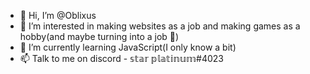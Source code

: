 - 👋 Hi, I’m @Oblixus
- 👀 I’m interested in making websites as a job and making games as a hobby(and maybe turning into a job 👀)
- 🌱 I’m currently learning JavaScript(I only know a bit)
- 📫 Talk to me on discord - 𝕤𝕥𝕒𝕣 𝕡𝕝𝕒𝕥𝕚𝕟𝕦𝕞#4023
